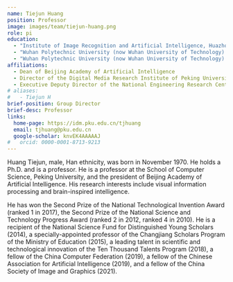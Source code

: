 ```yaml
---
name: Tiejun Huang
position: Professor
image: images/team/tiejun-huang.png
role: pi
education:
  - "Institute of Image Recognition and Artificial Intelligence, Huazhong University of Science and Technology (now Huazhong University of Science and Technology): Doctor of Pattern Recognition and Intelligent Systems (1995-1998)"
  - "Wuhan Polytechnic University (now Wuhan University of Technology): Master of Industrial Automation (1992-1995)"
  - "Wuhan Polytechnic University (now Wuhan University of Technology): Bachelor of Computer Application (1988-1992)"
affiliations: 
  - Dean of Beijing Academy of Artificial Intelligence
  - Director of the Digital Media Research Institute of Peking University
  - Executive Deputy Director of the National Engineering Research Center for Video and Visual Technology
# aliases:
#   - Tiejun H
brief-position: Group Director
brief-desc: Professor
links:
  home-page: https://idm.pku.edu.cn/tjhuang
  email: tjhuang@pku.edu.cn
  google-scholar: knvEK4AAAAAJ
#   orcid: 0000-0001-8713-9213
---
```


Huang Tiejun, male, Han ethnicity, was born in November 1970. He holds a Ph.D. and is a professor. He is a professor at the School of Computer Science, Peking University, and the president of Beijing Academy of Artificial Intelligence. His research interests include visual information processing and brain-inspired intelligence. 

He has won the Second Prize of the National Technological Invention Award (ranked 1 in 2017), the Second Prize of the National Science and Technology Progress Award (ranked 2 in 2012, ranked 4 in 2010). He is a recipient of the National Science Fund for Distinguished Young Scholars (2014), a specially-appointed professor of the Changjiang Scholars Program of the Ministry of Education (2015), a leading talent in scientific and technological innovation of the Ten Thousand Talents Program (2018), a fellow of the China Computer Federation (2019), a fellow of the Chinese Association for Artificial Intelligence (2019), and a fellow of the China Society of Image and Graphics (2021).
